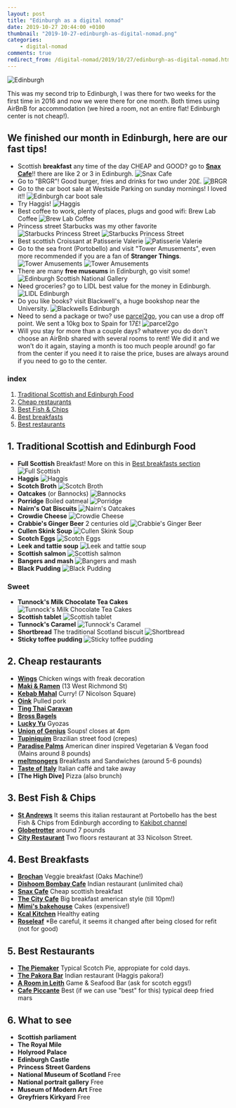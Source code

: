 ```yaml
---
layout: post
title: "Edinburgh as a digital nomad"
date: 2019-10-27 20:44:00 +0100
thumbnail: "2019-10-27-edinburgh-as-digital-nomad.png"
categories:
    - digital-nomad
comments: true
redirect_from: /digital-nomad/2019/10/27/edinburgh-as-digital-nomad.html
---
```

![Edinburgh](/assets/images/edinburgh-edinburgh.jpg "Edinburgh")

This was my second trip to Edinburgh, I was there for two weeks for the first time in 2016 and now we were there for one month. Both times using AirBnB for accommodation (we hired a room, not an entire flat! Edinburgh center is not cheap!).

## We finished our month in Edinburgh, here are our fast tips!
* Scottish **breakfast** any time of the day CHEAP and GOOD? go to **[Snax Cafe](http://www.snaxcafe.com/)**!! there are like 2 or 3 in Edinburgh.
![Snax Cafe](/assets/images/edinburgh-snax-cafe.jpg "Snax Cafe")
* Go to "BRGR"! Good burger, fries and drinks for two under 20£.
![BRGR](/assets/images/edinburgh-brgr.jpg "BRGR")
* Go to the car boot sale at Westside Parking on sunday mornings! I loved it!!
![Edinburgh car boot sale](/assets/images/edinburgh-car-boot-sale.jpg "Edinburgh car boot sale")
* Try Haggis!
![Haggis](/assets/images/edinburgh-haggis.jpg "Haggis")
* Best coffee to work, plenty of places, plugs and good wifi: Brew Lab Coffee
![Brew Lab Coffee](/assets/images/edinburgh-brew-lab-coffee.jpg "Brew Lab Coffee")
* Princess street Starbucks was my other favorite
![Starbucks Princess Street](/assets/images/edinburgh-starbucks-princess-street.jpg "Starbucks Princess Street")
![Starbucks Princess Street](/assets/images/edinburgh-starbucks-princess-street-2.jpg "Starbucks Princess Street")
* Best scottish Croissant at Patisserie Valerie
![Patisserie Valerie](/assets/images/edinburgh-patisserie-valerie.jpg "Patisserie Valerie")
* Go to the sea front (Portobello) and visit "Tower Amusements", even more recommended if you are a fan of **Stranger Things**.
![Tower Amusements](/assets/images/edinburgh-tower-amusements.jpg "Tower Amusements")
![Tower Amusements](/assets/images/edinburgh-tower-amusements-2.jpg "Tower Amusements")
* There are many **free museums** in Edinburgh, go visit some!
![Edinburgh Scottish National Gallery](/assets/images/edinburgh-scottish-national-gallery.jpg "Edinburgh Scottish National Gallery")
* Need groceries? go to LIDL best value for the money in Edinburgh.
![LIDL Edinburgh](/assets/images/edinburgh-lidl.jpg "LIDL Edinburgh")
* Do you like books? visit Blackwell's, a huge bookshop near the University.
![Blackwells Edinburgh](/assets/images/edinburgh-blackwells.jpg "Blackwells Edinburgh")
* Need to send a package or two? use [parcel2go](http://parcel2go.com/), you can use a drop off point. We sent a 10kg box to Spain for 17£!
![parcel2go](/assets/images/edinburgh-parcel2go.jpg "parcel2go")
* Will you stay for more than a couple days? whatever you do don't choose an AirBnb shared with several rooms to rent! We did it and we won't do it again, staying a month is too much people around! go far from the center if you need it to raise the price, buses are always around if you need to go to the center.

### index

1. [Traditional Scottish and Edinburgh Food](#1-traditional-scottish-and-edinburgh-food)
1. [Cheap restaurants](#2-cheap-restaurants)
1. [Best Fish & Chips](#3-best-fish-chips)
1. [Best breakfasts](#4-best-breakfasts)
1. [Best restaurants](#5-best-restaurants)

## 1. Traditional Scottish and Edinburgh Food
* **Full Scottish** Breakfast! More on this in [Best breakfasts section](#4-best-breakfasts)
![Full Scottish](/assets/images/traditional-scottish-food-full-scottish.jpg "Full Scottish")
* **Haggis**
![Haggis](/assets/images/traditional-scottish-food-haggis.jpg "Haggis")
* **Scotch Broth**
![Scotch Broth](/assets/images/traditional-scottish-food-scotch-broth.jpg "Haggis")
* **Oatcakes** (or Bannocks)
![Bannocks](/assets/images/traditional-scottish-food-bannocks.jpg "Bannocks")
* **Porridge** Boiled oatmeal
![Porridge](/assets/images/traditional-scottish-food-porridge.jpg "Porridge")
* **Nairn's Oat Biscuits**
![Nairn's Oatcakes](/assets/images/traditional-scottish-food-nairns-oatcakes.jpg "Nairn's Oatcakes")
* **Crowdie Cheese**
![Crowdie Cheese](/assets/images/traditional-scottish-food-crowdie-cheese.jpg "Crowdie Cheese")
* **Crabbie's Ginger Beer** 2 centuries old
![Crabbie's Ginger Beer](/assets/images/traditional-scottish-food-crabbies-ginger-beer.jpg "Crabbie's Ginger Beer")
* **Cullen Skink Soup**
![Cullen Skink Soup](/assets/images/traditional-scottish-food-cullen-skink-soup.jpg "Cullen Skink Soup")
* **Scotch Eggs**
![Scotch Eggs](/assets/images/traditional-scottish-food-scotch-eggs.jpg "Scotch Eggs")
* **Leek and tattie soup**
![Leek and tattie soup](/assets/images/traditional-scottish-food-leek-and-tattie.jpg "Leek and tattie soup")
* **Scottish salmon**
![Scottish salmon](/assets/images/traditional-scottish-food-scottish-salmon.jpg "Scottish salmon")
* **Bangers and mash**
![Bangers and mash](/assets/images/traditional-scottish-food-bangers-and-mash.jpg "Bangers and mash")
* **Black Pudding**
![Black Pudding](/assets/images/traditional-scottish-food-black-pudding.jpg "Black Pudding")
### Sweet
* **Tunnock's Milk Chocolate Tea Cakes**
![Tunnock's Milk Chocolate Tea Cakes](/assets/images/traditional-scottish-food-tunnocks-milk-chocolate-tea-cakes.jpg "Tunnock's Milk Chocolate Tea Cakes")
* **Scottish tablet**
![Scottish tablet](/assets/images/traditional-scottish-food-scottish-tablet.jpg "Scottish tablet")
* **Tunnock's Caramel**
![Tunnock's Caramel](/assets/images/traditional-scottish-food-tunnocks-caramel.jpg "Scottish tablet")
* **Shortbread** The traditional Scotland biscuit
![Shortbread](/assets/images/traditional-scottish-food-shortbread.jpg "Shortbread")
* **Sticky toffee pudding**
![Sticky toffee pudding](/assets/images/traditional-scottish-food-sticky-toffee-pudding.jpg "Sticky toffee pudding")

## 2. Cheap restaurants
* **[Wings](http://wingsedinburgh.com/)** Chicken wings with freak decoration
* **[Maki & Ramen](https://makiramen.com/)** (13 West Richmond St)
* **[Kebab Mahal](https://www.kebab-mahal.co.uk/)** Curry! (7 Nicolson Square)
* **[Oink](https://www.oinkhogroast.co.uk/)** Pulled pork
* **[Ting Thai Caravan](https://www.tripadvisor.co.uk/Restaurant_Review-g186525-d5279781-Reviews-Ting_Thai_Caravan-Edinburgh_Scotland.html)**
* **[Bross Bagels](https://brossbagels.com/)**
* **[Lucky Yu](https://www.tripadvisor.co.uk/Restaurant_Review-g186525-d15322015-Reviews-Lucky_Yu_Canteen-Edinburgh_Scotland.html)** Gyozas
* **[Union of Genius](http://www.unionofgenius.com/)** Soups! closes at 4pm
* **[Tupiniquim](http://tupiniquim.co.uk/)** Brazilian street food (crepes)
* **[Paradise Palms](https://www.theparadisepalms.com/)** American diner inspired Vegetarian & Vegan food (Mains around 8 pounds)
* **[meltmongers](https://www.tripadvisor.co.uk/Restaurant_Review-g186525-d9721829-Reviews-Meltmongers-Edinburgh_Scotland.html)** Breakfasts and Sandwiches (around 5-6 pounds)
* **[Taste of Italy](https://www.tripadvisor.co.uk/Restaurant_Review-g186525-d1917352-Reviews-Taste_of_Italy-Edinburgh_Scotland.html)** Italian caffé and take away
* **[The High Dive]** Pizza (also brunch)

## 3. Best Fish & Chips
* **[St Andrews](https://www.tripadvisor.co.uk/ShowUserReviews-g186525-d3507882-r146282961-St_Andrews_Restaurant-Edinburgh_Scotland.html)** It seems this italian restaurant at Portobello has the best Fish & Chips from Edinburgh according to [Kakibot channel](https://www.youtube.com/watch?v=SztU8Akk93I&t=6s)
* **[Globetrotter](https://www.tripadvisor.co.uk/ShowUserReviews-g186525-d4431407-r166155477-Globetrotter-Edinburgh_Scotland.html)** around 7 pounds
* **[City Restaurant](https://www.thecityrestaurant.co.uk/)** Two floors restaurant at 33 Nicolson Street.

## 4. Best Breakfasts
* **[Brochan](https://www.brochan.co.uk/)** Veggie breakfast (Oaks Machine!)
* **[Dishoom Bombay Cafe](https://www.dishoom.com/edinburgh/)** Indian restaurant (unlimited chai)
* **[Snax Cafe](http://www.snaxcafe.com/)** Cheap scottish breakfast
* **[The City Cafe](https://www.thecitycafe.co.uk/)** Big breakfast american style (till 10pm!)
* **[Mimi's bakehouse](https://mimisbakehouse.com/)** Cakes (expensive!)
* **[Kcal Kitchen](https://kcalkitchen.co.uk/location/edinburgh/)** Healthy eating
* **[Roseleaf](https://www.roseleaf.co.uk/)** *Be careful, it seems it changed after being closed for refit (not for good)

## 5. Best Restaurants
* **[The Piemaker](http://www.thepiemaker.co.uk/)** Typical Scotch Pie, appropiate for cold days.
* **[The Pakora Bar](https://www.tripadvisor.co.uk/Restaurant_Review-g186525-d11560397-Reviews-The_Pakora_Bar-Edinburgh_Scotland.html)** Indian restaurant (Haggis pakora!)
* **[A Room in Leith](https://www.tripadvisor.co.uk/Restaurant_Review-g186525-d13956367-Reviews-A_room_in_leith_Seafood_and_Game_Bistro_Bar-Edinburgh_Scotland.html)** Game & Seafood Bar (ask for scotch eggs!)
* **[Cafe Piccante](https://www.tripadvisor.co.uk/Restaurant_Review-g186525-d3546493-Reviews-Cafe_Piccante-Edinburgh_Scotland.html)** Best (if we can use "best" for this) typical deep fried mars

## 6. What to see
* **Scottish parliament**
* **The Royal Mile**
* **Holyrood Palace**
* **Edinburgh Castle**
* **Princess Street Gardens**
* **National Museum of Scotland** Free
* **National portrait gallery** Free
* **Museum of Modern Art** Free
* **Greyfriers Kirkyard** Free
